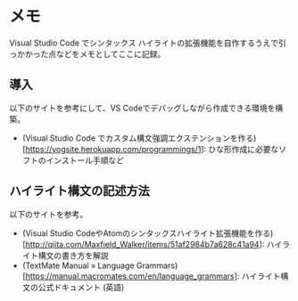 # メモ

Visual Studio Code でシンタックス ハイライトの拡張機能を自作するうえで引っかかった点などをメモとしてここに記録。

## 導入

以下のサイトを参考にして、VS Codeでデバッグしながら作成できる環境を構築。

* (Visual Studio Code でカスタム構文強調エクステンションを作る)[https://yogsite.herokuapp.com/programmings/1]: ひな形作成に必要なソフトのインストール手順など

## ハイライト構文の記述方法

以下のサイトを参考。

* (Visual Studio CodeやAtomのシンタックスハイライト拡張機能を作る)[http://qiita.com/Maxfield_Walker/items/51af2984b7a628c41a94]: ハイライト構文の書き方を解説
* (TextMate Manual » Language Grammars)[https://manual.macromates.com/en/language_grammars]: ハイライト構文の公式ドキュメント (英語)

